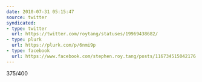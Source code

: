 ```yaml
---
date: 2010-07-31 05:15:47
source: twitter
syndicated:
- type: twitter
  url: https://twitter.com/roytang/statuses/19969438682/
- type: plurk
  url: https://plurk.com/p/6nmi9p
- type: facebook
  url: https://www.facebook.com/stephen.roy.tang/posts/116734515042176
---
```


375/400